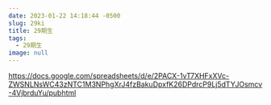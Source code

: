 ```yaml
---
date: 2023-01-22 14:18:44 -0500
slug: 29ki
title: 29期生
tags:
  - 29期生
image: null
---
```

https://docs.google.com/spreadsheets/d/e/2PACX-1vT7XHFxXVc-ZWSNLNsWC43zNTC1M3NPhgXrJ4fzBakuDpxfK26DPdrcP9Lj5dTYJOsmcv-4VjbrduYu/pubhtml